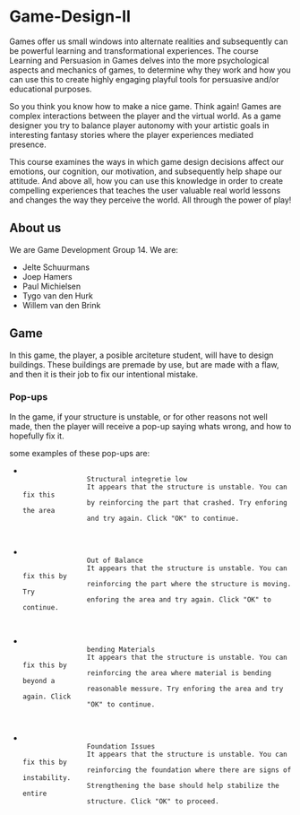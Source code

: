 # Game-Design-II
Games offer us small windows into alternate realities and subsequently can be 
powerful learning and transformational experiences. The course Learning and 
Persuasion in Games delves into the more psychological aspects and mechanics 
of games, to determine why they work and how you can use this to create highly
engaging playful tools for persuasive and/or educational purposes.

So you think you know how to make a nice game. Think again! Games are complex
interactions between the player and the virtual world. As a game designer you
try to balance player autonomy with your artistic goals in interesting fantasy
stories where the player experiences mediated presence.

This course examines the ways in which game design decisions affect our 
emotions, our cognition, our motivation, and subsequently help shape our 
attitude. And above all, how you can use this knowledge in order to create 
compelling experiences that teaches the user valuable real world lessons and
changes the way they perceive the world. All through the power of play!

## About us
We are Game Development Group 14. We are:
- Jelte Schuurmans
- Joep Hamers
- Paul Michielsen
- Tygo van den Hurk
- Willem van den Brink

## Game
In this game, the player, a posible arciteture student, will have to design 
buildings. These buildings are premade by use, but are made with a flaw, and
then it is their job to fix our intentional mistake. 

### Pop-ups
In the game, if your structure is unstable, or for other reasons not well made,
then the player will receive a pop-up saying whats wrong, and how to hopefully
fix it.

some examples of these pop-ups are:
<ul>
	<li>
		<pre>
			<code>
				Structural integretie low
				It appears that the structure is unstable. You can fix this 
				by reinforcing the part that crashed. Try enforing the area 
				and try again. Click "OK" to continue.
			</code>
		</pre>
	</li>
	<li>
		<pre>
			<code>
				Out of Balance
				It appears that the structure is unstable. You can fix this by
				reinforcing the part where the structure is moving. Try 
				enforing the area and try again. Click "OK" to continue.
			</code>
		</pre>
	</li>
	<li>
		<pre>
			<code>
				bending Materials
				It appears that the structure is unstable. You can fix this by
				reinforcing the area where material is bending beyond a 
				reasonable messure. Try enforing the area and try again. Click
				"OK" to continue.
			</code>
		</pre>
	</li>
	<li>
		<pre>
			<code>
				Foundation Issues
				It appears that the structure is unstable. You can fix this by
				reinforcing the foundation where there are signs of instability.
				Strengthening the base should help stabilize the entire
				structure. Click "OK" to proceed. 
			</code>
		</pre>
	</li>
</ul>
